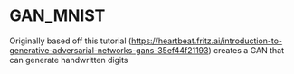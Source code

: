 # GAN_MNIST
Originally based off this tutorial (https://heartbeat.fritz.ai/introduction-to-generative-adversarial-networks-gans-35ef44f21193) creates a GAN that can generate handwritten digits